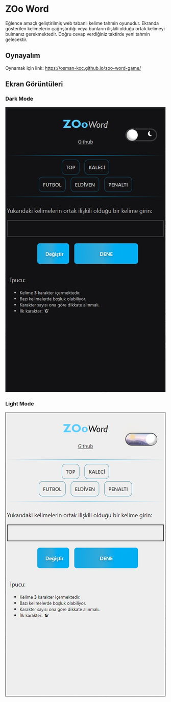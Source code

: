 # ZOo Word

Eğlence amaçlı geliştirilmiş web tabanlı kelime tahmin oyunudur. Ekranda gösterilen kelimelerin çağrıştırdığı veya bunların ilişkili olduğu ortak kelimeyi bulmanız gerekmektedir. Doğru cevap verdiğiniz taktirde yeni tahmin gelecektir.

## Oynayalım

Oynamak için link: https://osman-koc.github.io/zoo-word-game/

## Ekran Görüntüleri 

### Dark Mode
![DarkModeScreen](img/dark_mode_screen.jpg)
### Light Mode
![LightModeScreen](img/light_mode_screen.jpg)